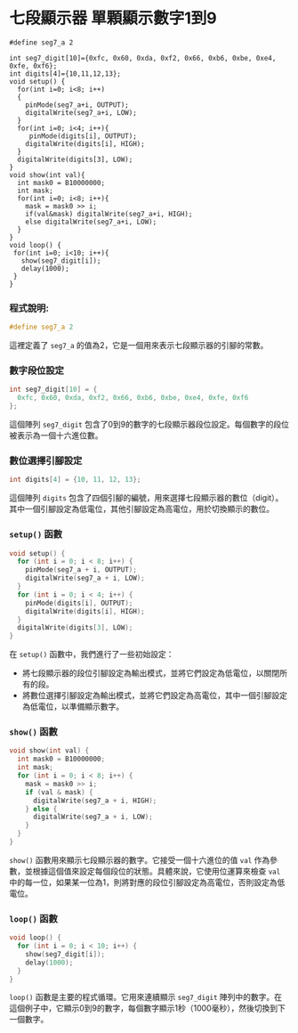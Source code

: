 # 七段顯示器 單顆顯示數字1到9

```arduino
#define seg7_a 2

int seg7_digit[10]={0xfc, 0x60, 0xda, 0xf2, 0x66, 0xb6, 0xbe, 0xe4, 0xfe, 0xf6};
int digits[4]={10,11,12,13};
void setup() {
  for(int i=0; i<8; i++)
  {
    pinMode(seg7_a+i, OUTPUT);
    digitalWrite(seg7_a+i, LOW);
  }
  for(int i=0; i<4; i++){
     pinMode(digits[i], OUTPUT);
    digitalWrite(digits[i], HIGH);
  }
  digitalWrite(digits[3], LOW);
}
void show(int val){
  int mask0 = B10000000;
  int mask;
  for(int i=0; i<8; i++){
    mask = mask0 >> i;
    if(val&mask) digitalWrite(seg7_a+i, HIGH);
    else digitalWrite(seg7_a+i, LOW);
  }
}
void loop() {
 for(int i=0; i<10; i++){
   show(seg7_digit[i]);
   delay(1000);
 }
}
```

### 程式說明:

```cpp
#define seg7_a 2

```

這裡定義了 `seg7_a` 的值為2，它是一個用來表示七段顯示器的引腳的常數。

### 數字段位設定

```cpp
int seg7_digit[10] = {
  0xfc, 0x60, 0xda, 0xf2, 0x66, 0xb6, 0xbe, 0xe4, 0xfe, 0xf6
};

```

這個陣列 `seg7_digit` 包含了0到9的數字的七段顯示器段位設定。每個數字的段位被表示為一個十六進位數。

### 數位選擇引腳設定

```cpp
int digits[4] = {10, 11, 12, 13};

```

這個陣列 `digits` 包含了四個引腳的編號，用來選擇七段顯示器的數位（digit）。其中一個引腳設定為低電位，其他引腳設定為高電位，用於切換顯示的數位。

### `setup()` 函數

```cpp
void setup() {
  for (int i = 0; i < 8; i++) {
    pinMode(seg7_a + i, OUTPUT);
    digitalWrite(seg7_a + i, LOW);
  }
  for (int i = 0; i < 4; i++) {
    pinMode(digits[i], OUTPUT);
    digitalWrite(digits[i], HIGH);
  }
  digitalWrite(digits[3], LOW);
}

```

在 `setup()` 函數中，我們進行了一些初始設定：

- 將七段顯示器的段位引腳設定為輸出模式，並將它們設定為低電位，以關閉所有的段。
- 將數位選擇引腳設定為輸出模式，並將它們設定為高電位，其中一個引腳設定為低電位，以準備顯示數字。

### `show()` 函數

```cpp
void show(int val) {
  int mask0 = B10000000;
  int mask;
  for (int i = 0; i < 8; i++) {
    mask = mask0 >> i;
    if (val & mask) {
      digitalWrite(seg7_a + i, HIGH);
    } else {
      digitalWrite(seg7_a + i, LOW);
    }
  }
}

```

`show()` 函數用來顯示七段顯示器的數字。它接受一個十六進位的值 `val` 作為參數，並根據這個值來設定每個段位的狀態。具體來說，它使用位運算來檢查 `val` 中的每一位，如果某一位為1，則將對應的段位引腳設定為高電位，否則設定為低電位。

### `loop()` 函數

```cpp
void loop() {
  for (int i = 0; i < 10; i++) {
    show(seg7_digit[i]);
    delay(1000);
  }
}

```

`loop()` 函數是主要的程式循環。它用來連續顯示 `seg7_digit` 陣列中的數字。在這個例子中，它顯示0到9的數字，每個數字顯示1秒（1000毫秒），然後切換到下一個數字。